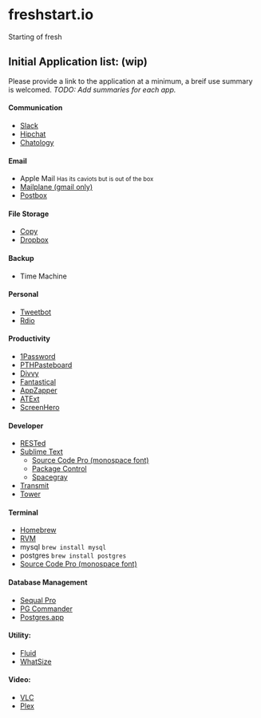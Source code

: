 freshstart.io
=============

Starting of fresh

## Initial Application list: (wip)
Please provide a link to the application at a minimum, a breif use summary is welcomed.
*TODO: Add summaries for each app.*



#### Communication

* [Slack](https://slack.com/)
* [Hipchat](https://www.hipchat.com/)
* [Chatology](http://flexibits.com/chatology)

#### Email
* Apple Mail <small>Has its caviots but is out of the box </small>
* [Mailplane (gmail only)](http://mailplaneapp.com/)
* [Postbox](http://postbox-inc.com/)

#### File Storage

* [Copy](http://copy.com)
* [Dropbox](http://dropbox.com)

#### Backup
* Time Machine

#### Personal

* [Tweetbot](https://itunes.apple.com/us/app/id722294701?mt=8#)
* [Rdio](http://www.rdio.com/home/apps/)

#### Productivity

* [1Password](https://agilebits.com/onepassword/)
* [PTHPasteboard](http://pth.com/products/pthpasteboard/)
* [Divvy](https://mizage.com/divvy/)
* [Fantastical](https://flexibits.com/fantastical)
* [AppZapper](http://www.appzapper.com/)
* [ATExt](http://www.trankynam.com/atext/)
* [ScreenHero](http://screenhero.com)

#### Developer

* [RESTed](http://www.helloresolven.com/portfolio/rested/)
* [Sublime Text](http://www.sublimetext.com/3)
	* [Source Code Pro (monospace font)](http://sourceforge.net/projects/sourcecodepro.adobe/files/)
	* [Package Control](https://sublime.wbond.net/)
	* [Spacegray](http://kkga.github.io/spacegray/)
* [Transmit](http://panic.com/transmit/)
* [Tower](http://www.git-tower.com/)

#### Terminal

* [Homebrew](http://brew.sh)
* [RVM](https://rvm.io/)
* mysql `brew install mysql`
* postgres `brew install postgres`
* [Source Code Pro (monospace font)](http://sourceforge.net/projects/sourcecodepro.adobe/files/)

#### Database Management

* [Sequal Pro](http://www.sequelpro.com/)
* [PG Commander](https://eggerapps.at/pgcommander/)
* [Postgres.app](http://postgresapp.com/)

#### Utility:

* [Fluid](http://fluidapp.com/)
* [WhatSize](https://itunes.apple.com/us/app/whatsize/id413702125?mt=12)

#### Video:

* [VLC](http://www.videolan.org/vlc/index.html)
* [Plex](http:/plex.tv)